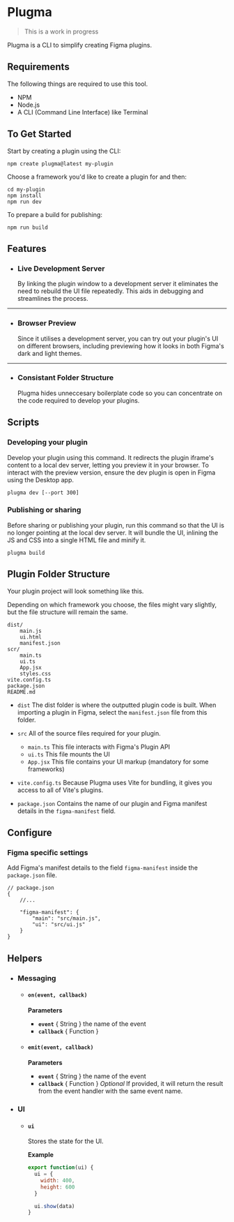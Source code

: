 # Plugma

> This is a work in progress

Plugma is a CLI to simplify creating Figma plugins.

## Requirements

The following things are required to use this tool.

-   NPM
-   Node.js
-   A CLI (Command Line Interface) like Terminal

## To Get Started

Start by creating a plugin using the CLI:

```shell
npm create plugma@latest my-plugin
```

Choose a framework you'd like to create a plugin for and then:

```shell
cd my-plugin
npm install
npm run dev
```

To prepare a build for publishing:

```shell
npm run build
```

## Features

-   ### Live Development Server

    By linking the plugin window to a development server it eliminates the need to rebuild the UI file repeatedly. This aids in debugging and streamlines the process.

---

-   ### Browser Preview

    Since it utilises a development server, you can try out your plugin's UI on different browsers, including previewing how it looks in both Figma's dark and light themes.

---

-   ### Consistant Folder Structure

    Plugma hides unneccesary boilerplate code so you can concentrate on the code required to develop your plugins.

## Scripts

### Developing your plugin

Develop your plugin using this command. It redirects the plugin iframe's content to a local dev server, letting you preview it in your browser. To interact with the preview version, ensure the dev plugin is open in Figma using the Desktop app.

```shell
plugma dev [--port 300]
```

### Publishing or sharing

Before sharing or publishing your plugin, run this command so that the UI is no longer pointing at the local dev server. It will bundle the UI, inlining the JS and CSS into a single HTML file and minify it.

```shell
plugma build
```

## Plugin Folder Structure

Your plugin project will look something like this.

Depending on which framework you choose, the files might vary slightly, but the file structure will remain the same.

```
dist/
    main.js
    ui.html
    manifest.json
scr/
    main.ts
    ui.ts
    App.jsx
    styles.css
vite.config.ts
package.json
README.md
```

-   `dist` The dist folder is where the outputted plugin code is built. When importing a plugin in Figma, select the `manifest.json` file from this folder.

-   `src` All of the source files required for your plugin.

    -   `main.ts` This file interacts with Figma's Plugin API
    -   `ui.ts` This file mounts the UI
    -   `App.jsx` This file contains your UI markup (mandatory for some frameworks)

-   `vite.config.ts` Because Plugma uses Vite for bundling, it gives you access to all of Vite's plugins.

-   `package.json` Contains the name of our plugin and Figma manifest details in the `figma-manifest` field.

## Configure

<!-- Plugma specific settings

```jsonc
// package.json
{
    "plugma": {
        "framework": "svelte"
    }
}
``` -->

### Figma specific settings

Add Figma's manifest details to the field `figma-manifest` inside the `package.json` file.

```jsonc
// package.json
{
    //...

    "figma-manifest": {
        "main": "src/main.js",
        "ui": "src/ui.js"
    }
}
```

## Helpers

-   ### Messaging

    -   #### `on(event, callback)`

        **Parameters**

        -   **`event`** { String } the name of the event
        -   **`callback`** { Function }

    -   #### `emit(event, callback)`

        **Parameters**

        -   **`event`** { String } the name of the event
        -   **`callback`** { Function } _Optional_ If provided, it will return the result from the event handler with the same event name.

-   ### UI

    -   #### `ui`

        Stores the state for the UI.

        **Example**

        ```js
        export function(ui) {
          ui = {
            width: 400,
            height: 600
          }

          ui.show(data)
        }
        ```
